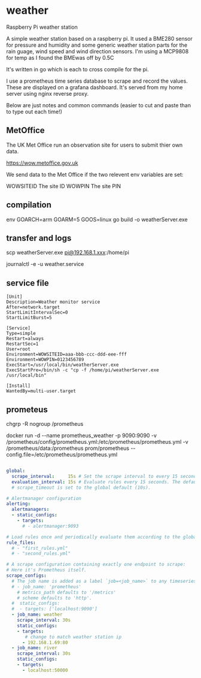 # weather

Raspberry Pi weather station

A simple weather station based on a raspberry pi. It used a BME280 sensor for pressure and humidity and some generic weather station parts for the rain guage, wind speed and wind direction sensors. I'm using a MCP9808 for temp as I found the BMEwas off by 0.5C

It's written in go which is each to cross compile for the pi.

I use a prometheus time series database to scrape and record the values. These are displayed on a grafana dashboard. It's served from my home server using nginx reverse proxy.

Below are just notes and common commands (easier to cut and paste than to type out each time!)

## MetOffice

The UK Met Office run an observation site for users to submit thier own data.

<https://wow.metoffice.gov.uk>

We send data to the Met Office if the two relevent env variables are set:

WOWSITEID The site ID
WOWPIN The site PIN

## compilation

env GOARCH=arm GOARM=5 GOOS=linux go build -o weatherServer.exe

## transfer and logs

scp weatherServer.exe pi@192.168.1.xxx:/home/pi

journalctl -e -u weather.service

## service file

```service
[Unit]
Description=Weather monitor service
After=network.target
StartLimitIntervalSec=0
StartLimitBurst=5

[Service]
Type=simple
Restart=always
RestartSec=1
User=root
Environment=WOWSITEID=aaa-bbb-ccc-ddd-eee-fff
Environment=WOWPIN=0123456789
ExecStart=/usr/local/bin/weatherServer.exe
ExecStartPre=/bin/sh -c "cp -f /home/pi/weatherServer.exe /usr/local/bin"

[Install]
WantedBy=multi-user.target
```

## prometeus

chgrp -R nogroup /prometheus

docker run -d --name prometheus_weather -p 9090:9090 -v /prometheus/config/prometheus.yml:/etc/prometheus/prometheus.yml -v /prometheus/data:/prometheus prom/prometheus --config.file=/etc/prometheus/prometheus.yml

```yaml

global:
  scrape_interval:     15s # Set the scrape interval to every 15 seconds. Default is every 1 minute.
  evaluation_interval: 15s # Evaluate rules every 15 seconds. The default is every 1 minute.
  # scrape_timeout is set to the global default (10s).

# Alertmanager configuration
alerting:
  alertmanagers:
  - static_configs:
    - targets:
      # - alertmanager:9093

# Load rules once and periodically evaluate them according to the global 'evaluation_interval'.
rule_files:
  # - "first_rules.yml"
  # - "second_rules.yml"

# A scrape configuration containing exactly one endpoint to scrape:
# Here it's Prometheus itself.
scrape_configs:
  # The job name is added as a label `job=<job_name>` to any timeseries scraped from this config.
  # - job_name: 'prometheus'
    # metrics_path defaults to '/metrics'
    # scheme defaults to 'http'.
  #  static_configs:
  #  - targets: ['localhost:9090']
  - job_name: weather
    scrape_interval: 30s
    static_configs:
    - targets:
       # change to match weather station ip
      - 192.168.1.69:80
  - job_name: river
    scrape_interval: 30s
    static_configs:
    - targets:
      - localhost:50000
```
